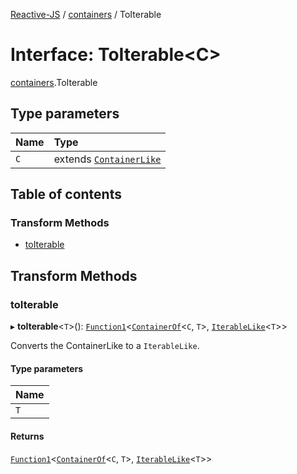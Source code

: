 [Reactive-JS](../README.md) / [containers](../modules/containers.md) / ToIterable

# Interface: ToIterable<C\>

[containers](../modules/containers.md).ToIterable

## Type parameters

| Name | Type |
| :------ | :------ |
| `C` | extends [`ContainerLike`](containers.ContainerLike.md) |

## Table of contents

### Transform Methods

- [toIterable](containers.ToIterable.md#toiterable)

## Transform Methods

### toIterable

▸ **toIterable**<`T`\>(): [`Function1`](../modules/functions.md#function1)<[`ContainerOf`](../modules/containers.md#containerof)<`C`, `T`\>, [`IterableLike`](containers.IterableLike.md)<`T`\>\>

Converts the ContainerLike to a `IterableLike`.

#### Type parameters

| Name |
| :------ |
| `T` |

#### Returns

[`Function1`](../modules/functions.md#function1)<[`ContainerOf`](../modules/containers.md#containerof)<`C`, `T`\>, [`IterableLike`](containers.IterableLike.md)<`T`\>\>
